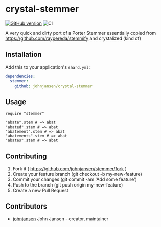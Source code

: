 # crystal-stemmer

[![GitHub version](https://badge.fury.io/gh/johnjansen%2Fcrystal-stemmer.svg)](http://badge.fury.io/gh/johnjansen%2Fcrystal-stemmer)
![CI](https://travis-ci.org/johnjansen/crystal-stemmer.svg?branch=master)

A very quick and dirty port of a Porter Stemmer
essentially copied from https://github.com/raypereda/stemmify
and crystalized (kind of)

## Installation


Add this to your application's `shard.yml`:

```yaml
dependencies:
  stemmer:
    github: johnjansen/crystal-stemmer
```


## Usage


```crystal
require "stemmer"

"abate".stem # => abat
"abated".stem # => abat
"abatement".stem # => abat
"abatements".stem # => abat
"abates".stem # => abat

```

## Contributing

1. Fork it ( https://github.com/johnjansen/stemmer/fork )
2. Create your feature branch (git checkout -b my-new-feature)
3. Commit your changes (git commit -am 'Add some feature')
4. Push to the branch (git push origin my-new-feature)
5. Create a new Pull Request

## Contributors

- [johnjansen](https://github.com/johnjansen) John Jansen - creator, maintainer
